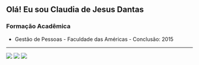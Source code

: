 ## Olá! Eu sou Claudia de Jesus Dantas  ## 
 
### Formação Acadêmica	
- Gestão de Pessoas - Faculdade das Américas - Conclusão: 2015


<hr>

<div>
  <a href="https://www.instagram.com/claudiadejesusdantascar/" target="_blank"><img src="https://img.shields.io/badge/-Instagram-%23E4405F?style=for-the-badge&logo=instagram&logoColor=white" target="_blank"></a>
  <a href = "mailto:claudiadejesusdantas@gmail.com"><img src="https://img.shields.io/badge/-Gmail-%23333?style=for-the-badge&logo=gmail&logoColor=white" target="_blank"></a>	 
  <a href="https://www.linkedin.com/in/claudiadejesusdantas" target="_blank"><img src="https://img.shields.io/badge/-LinkedIn-%230077B5?style=for-the-badge&logo=linkedin&logoColor=white" target="_blank"></a> 	
 	 
 	 
</div>
